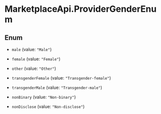 # MarketplaceApi.ProviderGenderEnum

## Enum


* `male` (value: `"Male"`)

* `female` (value: `"Female"`)

* `other` (value: `"Other"`)

* `transgenderFemale` (value: `"Transgender-female"`)

* `transgenderMale` (value: `"Transgender-male"`)

* `nonBinary` (value: `"Non-binary"`)

* `nonDisclose` (value: `"Non-disclose"`)


